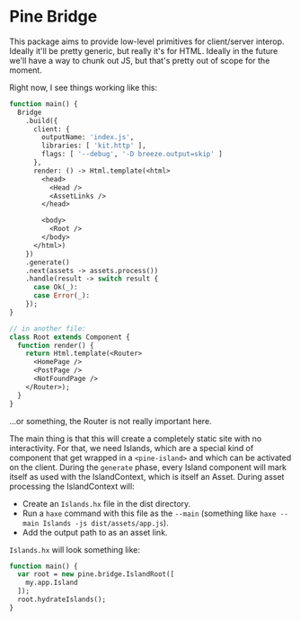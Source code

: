 # Pine Bridge

This package aims to provide low-level primitives for client/server interop. Ideally it'll be pretty generic, but really it's for HTML. Ideally in the future we'll have a way to chunk out JS, but that's pretty out of scope for the moment.

Right now, I see things working like this:

```haxe
function main() {
  Bridge
    .build({
      client: {
        outputName: 'index.js',
        libraries: [ 'kit.http' ],
        flags: [ '--debug', '-D breeze.output=skip' ]
      },
      render: () -> Html.template(<html>
        <head>
          <Head />
          <AssetLinks />
        </head>

        <body>
          <Root />
        </body>
      </html>)
    })
    .generate()
    .next(assets -> assets.process())
    .handle(result -> switch result {
      case Ok(_):
      case Error(_):
    });
}

// in another file:
class Root extends Component {
  function render() {
    return Html.template(<Router>
      <HomePage />
      <PostPage />
      <NotFoundPage />
    </Router>);
  }
}
```

...or something, the Router is not really important here. 

The main thing is that this will create a completely static site with no interactivity. For that, we need Islands, which are a special kind of component that get wrapped in a `<pine-island>` and which can be activated on the client. During the `generate` phase, every Island component will mark itself as used with the IslandContext, which is itself an Asset. During asset processing the IslandContext will:

- Create an `Islands.hx` file in the dist directory.
- Run a `haxe` command with this file as the `--main` (something like `haxe --main Islands -js dist/assets/app.js`).
- Add the output path to as an asset link.

`Islands.hx` will look something like:

```haxe
function main() {
  var root = new pine.bridge.IslandRoot([
    my.app.Island
  ]);
  root.hydrateIslands();
}
```

